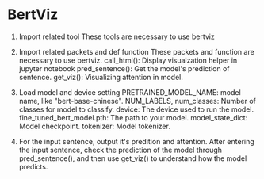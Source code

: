 # BertViz
1. Import related tool
These tools are necessary to use bertviz

2. Import related packets and def function
These packets and function are necessary to use bertviz.
call_html(): Display visualzation helper in jupyter notebook
pred_sentence(): Get the model's prediction of sentence.
get_viz(): Visualizing attention in model.

3. Load model and device setting
PRETRAINED_MODEL_NAME: model name, like "bert-base-chinese".
NUM_LABELS, num_classes: Number of classes for model to classify.
device: The device used to run the model.
fine_tuned_bert_model.pth: The path to your model.
model_state_dict: Model checkpoint.
tokenizer: Model tokenizer.

4. For the input sentence, output it's predition and attention.
After entering the input sentence, check the prediction of the model through pred_sentence(), and then use get_viz() to understand how the model predicts.
